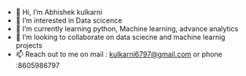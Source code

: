 - 👋 Hi, I’m Abhishek kulkarni
- 👀 I’m interested in Data scicence
- 🌱 I’m currently learning python, Machine learning, advance analytics 
- 💞️ I’m looking to collaborate on data sciecne and machine learnig projects 
- 📫 Reach out to me on mail : kulkarni6797@gmail.com or phone :8605986797 

<!---
kulkarni67/kulkarni67 is a ✨ special ✨ repository because its `README.md` (this file) appears on your GitHub profile.
You can click the Preview link to take a look at your changes.
--->
